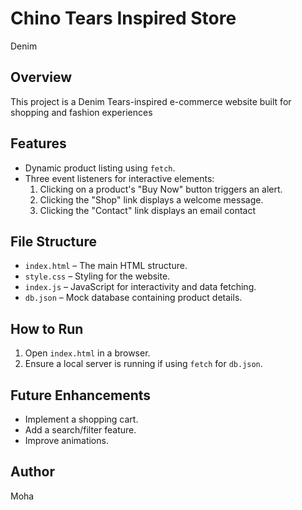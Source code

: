 # Chino Tears Inspired Store
Denim
## Overview
This project is a Denim Tears-inspired e-commerce website built for shopping and fashion experiences

## Features
- Dynamic product listing using `fetch`.
- Three event listeners for interactive elements:
  1. Clicking on a product's "Buy Now" button triggers an alert.
  2. Clicking the "Shop" link displays a welcome message.
  3. Clicking the "Contact" link displays an email contact 

## File Structure
- `index.html` – The main HTML structure.
- `style.css` – Styling for the website.
- `index.js` – JavaScript for interactivity and data fetching.
- `db.json` – Mock database containing product details.

## How to Run
1. Open `index.html` in a browser.
2. Ensure a local server is running if using `fetch` for `db.json`.

## Future Enhancements
- Implement a shopping cart.
- Add a search/filter feature.
- Improve animations.

## Author
Moha
